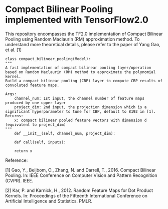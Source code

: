 # Compact Bilinear Pooling implemented with TensorFlow2.0
This repository encompasses the TF2.0 implementation of Compact Bilinear Pooling using Random Maclaurin (RM) approximation method.
To understand more theoretical details, please refer to the paper of Yang Gao, et al. [1]

    
    class compact_bilinear_pooling(Model):
	"""
	A fast implementation of compact bilinear pooling layer/operation based on Random Maclaurin (RM) method to approximate the polynomial kernel. 
	Build a compact bilinear pooling (CBP) layer to compute CBP results of convoluted feature maps.
	
    Args:
    	channel_num: 1st input, the channel number of feature maps produced by one upper layer
    	project_dim: 2nd input, the projection dimension which is a significant hyperparameter to tune for CBP, default to 8192 in [1].
    Returns:
    	x: compact bilinear pooled feature vectors with dimension d (equivalent to project_dim)
	"""
    	def __init__(self, channel_num, project_dim):

    	def call(self, inputs):
        
        return x


Reference: 

[1] Gao, Y., Beijbom, O., Zhang, N. and Darrell, T., 2016. Compact Bilinear Pooling. In: IEEE Conference on Computer Vision and Pattern Recognition (CVPR). IEEE.

[2] Kar, P. and Karnick, H., 2012. Random Feature Maps for Dot Product Kernels. In: Proceedings of the Fifteenth International Conference on Artificial Intelligence and Statistics. PMLR.
